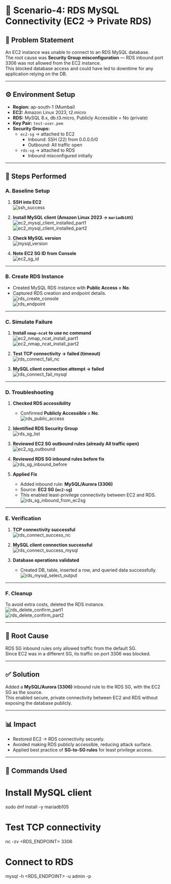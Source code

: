 # 🚀 Scenario-4: RDS MySQL Connectivity (EC2 → Private RDS)

## 📝 Problem Statement  
An EC2 instance was unable to connect to an RDS MySQL database.  
The root cause was **Security Group misconfiguration** — RDS inbound port 3306 was not allowed from the EC2 instance.  
This blocked database access and could have led to downtime for any application relying on the DB.  

---

## ⚙️ Environment Setup  
- **Region:** ap-south-1 (Mumbai)  
- **EC2:** Amazon Linux 2023, t2.micro  
- **RDS:** MySQL 8.x, db.t3.micro, Publicly Accessible = No (private)  
- **Key Pair:** `test-user.pem`  
- **Security Groups:**  
  - `ec2-sg` → attached to EC2  
    - Inbound: SSH (22) from 0.0.0.0/0  
    - Outbound: All traffic open  
  - `rds-sg` → attached to RDS  
    - Inbound misconfigured initially  

---

## 🔄 Steps Performed  

### A. Baseline Setup  

1. **SSH into EC2**  
   ![ssh_success](./Screenshots/ssh_success.png)

2. **Install MySQL client (Amazon Linux 2023 → `mariadb105`)**  
   ![ec2_mysql_client_installed_part1](./Screenshots/ec2_mysql_client_installed_part1.png)  
   ![ec2_mysql_client_installed_part2](./Screenshots/ec2_mysql_client_installed_part2.png)

3. **Check MySQL version**  
   ![mysql_version](./Screenshots/mysql_version.png)

4. **Note EC2 SG ID from Console**  
   ![ec2_sg_id](./Screenshots/ec2_sg_id.png)

---

### B. Create RDS Instance  

- Created MySQL RDS instance with **Public Access = No**.  
- Captured RDS creation and endpoint details.  
  ![rds_create_console](./Screenshots/rds_create_console.png)  
  ![rds_endpoint](./Screenshots/rds_endpoint.png)

---

### C. Simulate Failure  

1. **Install `nmap-ncat` to use nc command**  
   ![ec2_nmap_ncat_install_part1](./Screenshots/ec2_nmap_ncat_install_part1.png)  
   ![ec2_nmap_ncat_install_part2](./Screenshots/ec2_nmap_ncat_install_part2.png)

2. **Test TCP connectivity → failed (timeout)**  
   ![rds_connect_fail_nc](./Screenshots/rds_connect_fail_nc.png)

3. **MySQL client connection attempt → failed**  
   ![rds_connect_fail_mysql](./Screenshots/rds_connect_fail_mysql.png)

---

### D. Troubleshooting  

1. **Checked RDS accessibility**  
   - Confirmed **Publicly Accessible = No**.  
   ![rds_public_access](./Screenshots/rds_public_access.png)

2. **Identified RDS Security Group**  
   ![rds_sg_list](./Screenshots/rds_sg_list.png)

3. **Reviewed EC2 SG outbound rules (already All traffic open)**  
   ![ec2_sg_outbound](./Screenshots/ec2_sg_outbound.png)

4. **Reviewed RDS SG inbound rules before fix**  
   ![rds_sg_inbound_before](./Screenshots/rds_sg_inbound_before.png)

5. **Applied Fix**  
   - Added inbound rule: **MySQL/Aurora (3306)**  
   - Source: **EC2 SG (`ec2-sg`)**  
   - This enabled least-privilege connectivity between EC2 and RDS.  
   ![rds_sg_inbound_from_ec2sg](./Screenshots/rds_sg_inbound_from_ec2sg.png)

---

### E. Verification  

1. **TCP connectivity successful**  
   ![rds_connect_success_nc](./Screenshots/rds_connect_success_nc.png)

2. **MySQL client connection successful**  
   ![rds_connect_success_mysql](./Screenshots/rds_connect_success_mysql.png)

3. **Database operations validated**  
   - Created DB, table, inserted a row, and queried data successfully.  
   ![rds_mysql_select_output](./Screenshots/rds_mysql_select_output.png)

---

### F. Cleanup  

To avoid extra costs, deleted the RDS instance.  
![rds_delete_confirm_part1](./Screenshots/rds_delete_confirm_part1.png)  
![rds_delete_confirm_part2](./Screenshots/rds_delete_confirm_part2.png)

---

## 🛑 Root Cause  
RDS SG inbound rules only allowed traffic from the default SG.  
Since EC2 was in a different SG, its traffic on port 3306 was blocked.  

---

## ✅ Solution  
Added a **MySQL/Aurora (3306)** inbound rule to the RDS SG, with the EC2 SG as the source.  
This enabled secure, private connectivity between EC2 and RDS without exposing the database publicly.  

---

## 📊 Impact  
- Restored EC2 → RDS connectivity securely.  
- Avoided making RDS publicly accessible, reducing attack surface.  
- Applied best practice of **SG-to-SG rules** for least privilege access.  

---

## 🔧 Commands Used  

# Install MySQL client
sudo dnf install -y mariadb105

# Test TCP connectivity
nc -zv <RDS_ENDPOINT> 3306

# Connect to RDS
mysql -h <RDS_ENDPOINT> -u admin -p
